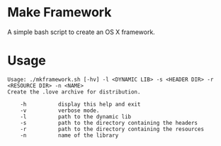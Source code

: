 # Make Framework
A simple bash script to create an OS X framework.

# Usage
```
Usage: ./mkframework.sh [-hv] -l <DYNAMIC LIB> -s <HEADER DIR> -r <RESOURCE DIR> -n <NAME>
Create the .love archive for distribution.

    -h          display this help and exit
    -v          verbose mode.
    -l          path to the dynamic lib
    -s          path to the directory containing the headers
    -r          path to the directory containing the resources
    -n          name of the library
```

